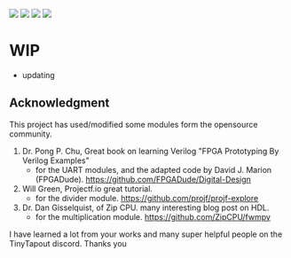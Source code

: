 ![](../../workflows/gds/badge.svg) ![](../../workflows/docs/badge.svg) ![](../../workflows/test/badge.svg) ![](../../workflows/fpga/badge.svg)

# WIP

- updating

## Acknowledgment

This project has used/modified some modules form the opensource community. 
1. Dr. Pong P. Chu, Great book on learning Verilog "FPGA Prototyping By Verilog Examples" 
   - for the UART modules, and the adapted code by David J. Marion (FPGADude). https://github.com/FPGADude/Digital-Design 
2. Will Green, Projectf.io great tutorial. 
   - for the divider module. https://github.com/projf/projf-explore 
3. Dr. Dan Gisselquist, of Zip CPU. many interesting blog post on HDL.
   - for the multiplication module.  https://github.com/ZipCPU/fwmpy
     
I have learned a lot from your works and many super helpful people on the TinyTapout discord. Thanks you
